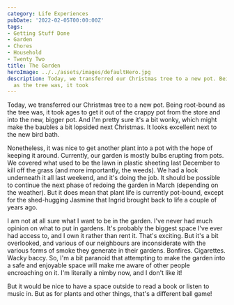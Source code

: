 ```yaml
---
category: Life Experiences
pubDate: '2022-02-05T00:00:00Z'
tags:
- Getting Stuff Done
- Garden
- Chores
- Household
- Twenty Two
title: The Garden
heroImage: ../../assets/images/defaultHero.jpg
description: Today, we transferred our Christmas tree to a new pot. Being root-bound
  as the tree was, it took
---
```

Today, we transferred our Christmas tree to a new pot. Being root-bound as the tree was, it took ages to get it out of the crappy pot from the store and into the new, bigger pot. And I'm pretty sure it's a bit wonky, which might make the baubles a bit lopsided next Christmas. It looks excellent next to the new bird bath.

Nonetheless, it was nice to get another plant into a pot with the hope of keeping it around. Currently, our garden is mostly bulbs erupting from pots. We covered what used to be the lawn in plastic sheeting last December to kill off the grass (and more importantly, the weeds). We had a look underneath it all last weekend, and it's doing the job. It should be possible to continue the next phase of redoing the garden in March (depending on the weather). But it does mean that plant life is currently pot-bound, except for the shed-hugging Jasmine that Ingrid brought back to life a couple of years ago.

I am not at all sure what I want to be in the garden. I've never had much opinion on what to put in gardens. It's probably the biggest space I've ever had access to, and I own it rather than rent it. That's exciting. But it's a bit overlooked, and various of our neighbours are inconsiderate with the various forms of smoke they generate in their gardens. Bonfires. Cigarettes. Wacky baccy. So, I'm a bit paranoid that attempting to make the garden into a safe and enjoyable space will make me aware of other people encroaching on it. I'm literally a nimby now, and I don't like it!

But it would be nice to have a space outside to read a book or listen to music in. But as for plants and other things, that's a different ball game!